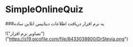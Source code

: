 # SimpleOnlineQuiz

###یه نرم افزار دریافت اطلاعات دیتابیس انلاین ساده

!("تصاویر نرم افزار")("https://s19.picofile.com/file/8433038800/DrStevia.png")

